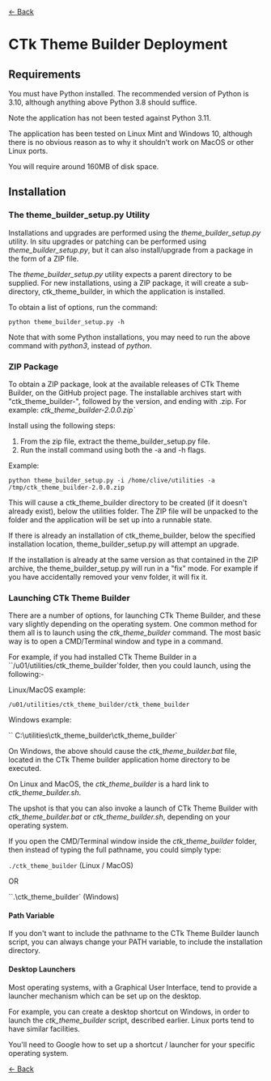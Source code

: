 [<- Back](user_guide.md)
# CTk Theme Builder Deployment

## Requirements

You must have Python installed. The recommended version of Python is 3.10, although anything above Python 3.8 should suffice. 

Note the application has not been tested against Python 3.11. 

The application has been tested on Linux Mint and Windows 10, although there is no obvious reason as to why it shouldn't work on MacOS or other Linux ports.

You will require around 160MB of disk space.

## Installation

### The theme\_builder\_setup.py Utility
Installations and upgrades are performed using the <i>theme\_builder\_setup.py</i> utility. In situ upgrades or patching can be performed using <i>theme\_builder\_setup.py</i>, but it can also install/upgrade from a package in the form of a ZIP file.

The <i>theme\_builder\_setup.py</i> utility expects a parent directory to be supplied. For new installations, using a ZIP package, it will create a sub-directory, ctk_theme_builder, in which the application is installed. 

To obtain a list of options, run the command:  
  
  `python theme_builder_setup.py -h`
  
Note that with some Python installations, you may need to run the above command with *python3*, instead of *python*.

### ZIP Package

To obtain a ZIP package, look at the available releases of CTk Theme Builder, on the GitHub project page. The installable archives start with "ctk\_theme\_builder-", followed by the version, and ending with .zip. For example: <i>ctk\_theme\_builder-2.0.0.zip`</i>

Install using the following steps:  
  
1. From the zip file, extract the theme\_builder\_setup.py file.
2. Run the install command using both the -a and -h flags.

Example:

`python theme_builder_setup.py -i /home/clive/utilities -a /tmp/ctk_theme_builder-2.0.0.zip`

This will cause a ctk\_theme\_builder directory to be created (if it doesn't already exist), below the utilities folder. The ZIP file will be unpacked to the folder and the application will be set up into a runnable state. 

  If there is already an installation of ctk\_theme\_builder, below the specified installation location, theme\_builder\_setup.py will attempt an upgrade.   
  
  If the installation is already at the same version as that contained in the ZIP archive, the theme\_builder\_setup.py will run in a "fix" mode. For example if you have accidentally removed your venv folder, it will fix it.
  
### Launching CTk Theme Builder
There are a number of options, for launching CTk Theme Builder, and these vary slightly depending on the operating system. One common method for them all is to launch using the *ctk\_theme\_builder* command. The most basic way is to open a CMD/Terminal window and type in a command. 

For example, if you had installed CTk Theme Builder in a ``/u01/utilities/ctk_theme_builder`folder, then you could launch, using the following:-  
  
Linux/MacOS example:  

  `/u01/utilities/ctk_theme_builder/ctk_theme_builder`
  
Windows example:  

``   C:\utilities\ctk_theme_builder\ctk_theme_builder`

On Windows, the above should cause the *ctk\_theme\_builder.bat* file, located in the CTk Theme builder application home directory to be executed. 

On Linux and MacOS, the *ctk\_theme\_builder* is a hard link to *ctk\_theme\_builder.sh*. 

The upshot is that you can also invoke a launch of CTk Theme Builder with *ctk\_theme\_builder.bat* or *ctk\_theme\_builder.sh*, depending on your operating system.

If you open the CMD/Terminal window inside the *ctk\_theme\_builder* folder, then instead of typing the full pathname, you could simply type:  
  
  `./ctk_theme_builder` (Linux / MacOS)
	
OR

``.\ctk_theme_builder` (Windows)

#### Path Variable
If you don't want to include the pathname to the CTk Theme Builder launch script, you can always change your PATH variable, to include the installation directory.

#### Desktop Launchers
Most operating systems, with a Graphical User Interface, tend to provide a launcher mechanism which can be set up on the desktop. 

For example, you can create a desktop shortcut on Windows, in order to launch the *ctk\_theme\_builder* script, described earlier. Linux ports tend to have similar facilities. 

You'll need to Google how to set up a shortcut / launcher for your specific operating system. 

[<- Back](user_guide.md)